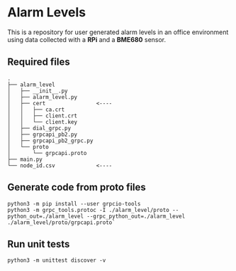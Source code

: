 # Alarm Levels
This is a repository for user generated alarm levels in an office environment using data collected with a **RPi** and a **BME680** sensor.
## Required files
```
.
├── alarm_level
│   ├── __init__.py
│   ├── alarm_level.py
│   ├── cert                <---- 
│   │   ├── ca.crt
│   │   ├── client.crt
│   │   └── client.key
│   ├── dial_grpc.py
│   ├── grpcapi_pb2.py
│   ├── grpcapi_pb2_grpc.py
│   └── proto
│       └── grpcapi.proto
├── main.py
└── node_id.csv             <---- 
```
## Generate code from proto files
```
python3 -m pip install --user grpcio-tools
python3 -m grpc_tools.protoc -I ./alarm_level/proto --python_out=./alarm_level --grpc_python_out=./alarm_level ./alarm_level/proto/grpcapi.proto`
```
## Run unit tests
```
python3 -m unittest discover -v
```
